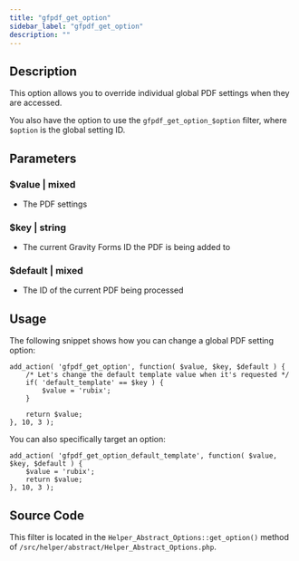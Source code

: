 ```yaml
---
title: "gfpdf_get_option"
sidebar_label: "gfpdf_get_option"
description: ""
---
```


## Description

This option allows you to override individual global PDF settings when they are accessed.

You also have the option to use the `gfpdf_get_option_$option` filter, where `$option` is the global setting ID.

## Parameters

### $value | mixed
*  The PDF settings

### $key | string
*  The current Gravity Forms ID the PDF is being added to

### $default | mixed
*  The ID of the current PDF being processed

## Usage

The following snippet shows how you can change a global PDF setting option:

```
add_action( 'gfpdf_get_option', function( $value, $key, $default ) {
	/* Let's change the default template value when it's requested */
	if( 'default_template' == $key ) {
		$value = 'rubix';
	}

	return $value;
}, 10, 3 );
```


You can also specifically target an option:

```
add_action( 'gfpdf_get_option_default_template', function( $value, $key, $default ) {
	$value = 'rubix';
	return $value;
}, 10, 3 );
```

## Source Code

This filter is located in the `Helper_Abstract_Options::get_option()` method of `/src/helper/abstract/Helper_Abstract_Options.php`.